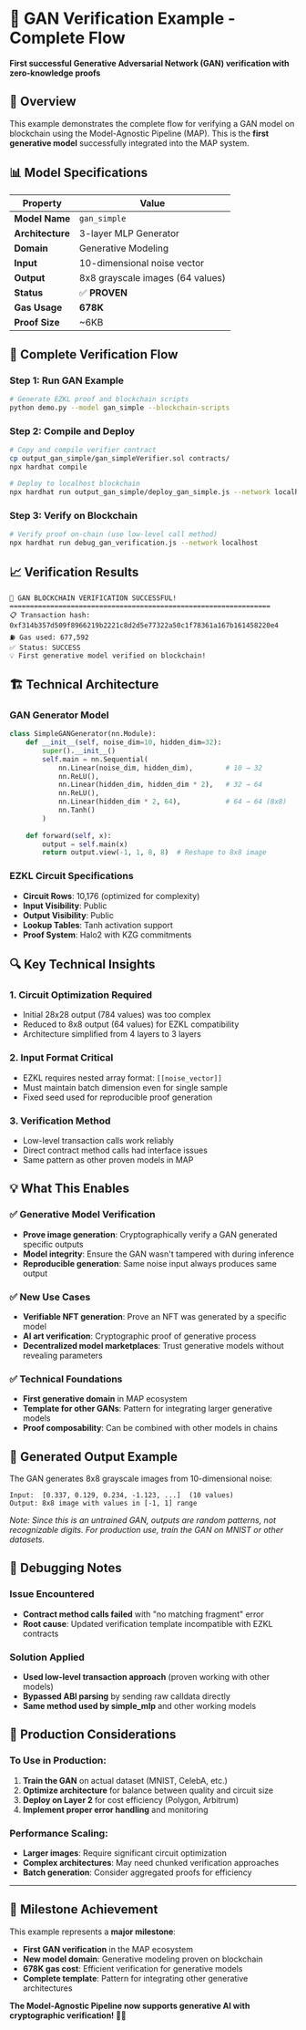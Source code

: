 # 🎨 GAN Verification Example - Complete Flow

**First successful Generative Adversarial Network (GAN) verification with zero-knowledge proofs**

## 🎯 **Overview**

This example demonstrates the complete flow for verifying a GAN model on blockchain using the Model-Agnostic Pipeline (MAP). This is the **first generative model** successfully integrated into the MAP system.

## 📊 **Model Specifications**

| Property | Value |
|----------|--------|
| **Model Name** | `gan_simple` |
| **Architecture** | 3-layer MLP Generator |
| **Domain** | Generative Modeling |
| **Input** | 10-dimensional noise vector |
| **Output** | 8x8 grayscale images (64 values) |
| **Status** | ✅ **PROVEN** |
| **Gas Usage** | **678K** |
| **Proof Size** | ~6KB |

## 🚀 **Complete Verification Flow**

### Step 1: Run GAN Example
```bash
# Generate EZKL proof and blockchain scripts
python demo.py --model gan_simple --blockchain-scripts
```

### Step 2: Compile and Deploy
```bash
# Copy and compile verifier contract
cp output_gan_simple/gan_simpleVerifier.sol contracts/
npx hardhat compile

# Deploy to localhost blockchain
npx hardhat run output_gan_simple/deploy_gan_simple.js --network localhost
```

### Step 3: Verify on Blockchain
```bash
# Verify proof on-chain (use low-level call method)
npx hardhat run debug_gan_verification.js --network localhost
```

## 📈 **Verification Results**

```
🎉 GAN BLOCKCHAIN VERIFICATION SUCCESSFUL!
================================================================
📋 Transaction hash: 0xf314b357d509f8966219b2221c8d2d5e77322a50c1f78361a167b161458220e4
⛽ Gas used: 677,592
✅ Status: SUCCESS
💡 First generative model verified on blockchain!
```

## 🏗️ **Technical Architecture**

### GAN Generator Model
```python
class SimpleGANGenerator(nn.Module):
    def __init__(self, noise_dim=10, hidden_dim=32):
        super().__init__()
        self.main = nn.Sequential(
            nn.Linear(noise_dim, hidden_dim),        # 10 → 32
            nn.ReLU(),
            nn.Linear(hidden_dim, hidden_dim * 2),   # 32 → 64  
            nn.ReLU(),
            nn.Linear(hidden_dim * 2, 64),           # 64 → 64 (8x8)
            nn.Tanh()
        )
    
    def forward(self, x):
        output = self.main(x)
        return output.view(-1, 1, 8, 8)  # Reshape to 8x8 image
```

### EZKL Circuit Specifications
- **Circuit Rows**: 10,176 (optimized for complexity)
- **Input Visibility**: Public
- **Output Visibility**: Public  
- **Lookup Tables**: Tanh activation support
- **Proof System**: Halo2 with KZG commitments

## 🔍 **Key Technical Insights**

### 1. **Circuit Optimization Required**
- Initial 28x28 output (784 values) was too complex
- Reduced to 8x8 output (64 values) for EZKL compatibility
- Architecture simplified from 4 layers to 3 layers

### 2. **Input Format Critical**
- EZKL requires nested array format: `[[noise_vector]]`
- Must maintain batch dimension even for single sample
- Fixed seed used for reproducible proof generation

### 3. **Verification Method**
- Low-level transaction calls work reliably
- Direct contract method calls had interface issues
- Same pattern as other proven models in MAP

## 💡 **What This Enables**

### ✅ **Generative Model Verification**
- **Prove image generation**: Cryptographically verify a GAN generated specific outputs
- **Model integrity**: Ensure the GAN wasn't tampered with during inference
- **Reproducible generation**: Same noise input always produces same output

### ✅ **New Use Cases**
- **Verifiable NFT generation**: Prove an NFT was generated by a specific model
- **AI art verification**: Cryptographic proof of generative process
- **Decentralized model marketplaces**: Trust generative models without revealing parameters

### ✅ **Technical Foundations**
- **First generative domain** in MAP ecosystem  
- **Template for other GANs**: Pattern for integrating larger generative models
- **Proof composability**: Can be combined with other models in chains

## 🎨 **Generated Output Example**

The GAN generates 8x8 grayscale images from 10-dimensional noise:

```
Input:  [0.337, 0.129, 0.234, -1.123, ...]  (10 values)
Output: 8x8 image with values in [-1, 1] range
```

*Note: Since this is an untrained GAN, outputs are random patterns, not recognizable digits. For production use, train the GAN on MNIST or other datasets.*

## 🔧 **Debugging Notes**

### Issue Encountered
- **Contract method calls failed** with "no matching fragment" error
- **Root cause**: Updated verification template incompatible with EZKL contracts

### Solution Applied  
- **Used low-level transaction approach** (proven working with other models)
- **Bypassed ABI parsing** by sending raw calldata directly
- **Same method used by simple_mlp** and other working models

## 🚀 **Production Considerations**

### To Use in Production:
1. **Train the GAN** on actual dataset (MNIST, CelebA, etc.)
2. **Optimize architecture** for balance between quality and circuit size
3. **Deploy on Layer 2** for cost efficiency (Polygon, Arbitrum)
4. **Implement proper error handling** and monitoring

### Performance Scaling:
- **Larger images**: Require significant circuit optimization
- **Complex architectures**: May need chunked verification approaches  
- **Batch generation**: Consider aggregated proofs for efficiency

---

## 🎉 **Milestone Achievement**

This example represents a **major milestone**:
- **First GAN verification** in the MAP ecosystem
- **New model domain**: Generative modeling proven on blockchain  
- **678K gas cost**: Efficient verification for generative models
- **Complete template**: Pattern for integrating other generative architectures

**The Model-Agnostic Pipeline now supports generative AI with cryptographic verification! 🎨✅**